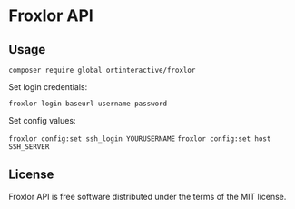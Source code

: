 # Froxlor API

## Usage

`composer require global ortinteractive/froxlor`

Set login credentials:

`froxlor login baseurl username password`

Set config values:

`froxlor config:set ssh_login YOURUSERNAME`
`froxlor config:set host SSH_SERVER`

## License

Froxlor API is free software distributed under the terms of the MIT license.
